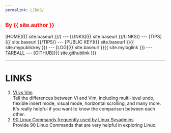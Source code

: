 ```yaml
---
permalink: LINKS/
---
```

<span style="color:red; font-weight:bold; font-size:larger;">By {{ site.author }}</span>
<br><br>
[HOME]({{ site.baseurl }}/) ---
[LINKS]({{ site.baseurl }}/LINKS/) ---
[TIPS]({{ site.baseurl }}/TIPS/) ---
[PUBLIC KEY]({{ site.baseurl }}{{ site.mypublickey }}) ---
[LOG]({{ site.baseurl }}{{ site.myloglink }}) ---
[TARBALL](SandBox/cbkadal.tar.xz) ---
[GITHUB]({{ site.githublink }})
<br>
<hr>

# LINKS
1. [Vi vs Vim](https://www.shell-tips.com/linux/vi-vs-vim/)<br>
Tell the differences between Vi and Vim, including multi-level undo, flexible insert mode, visual mode,
horizontal scrolling, and many more. It's really helpful if you want to know the comparison between each other.
2. [90 Linux Commands frequently used by Linux Sysadmins](https://haydenjames.io/90-linux-commands-frequently-used-by-linux-sysadmins/)<br>
Provide 90 Linux Commands that are very helpful in exploring Linux.
